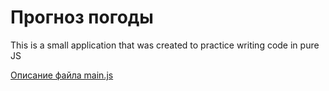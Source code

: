 # Прогноз погоды

This is a small application that was created to practice writing code in pure JS

[Описание файла main.js]('./description.txt')
